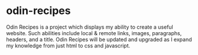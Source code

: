 # odin-recipes
Odin Recipes is a project which displays my ability to create a useful website. Such abilities include local & remote links, images, paragraphs, headers, and a title. Odin Recipes will be updated and upgraded as I expand my knowledge from just html to css and javascript.